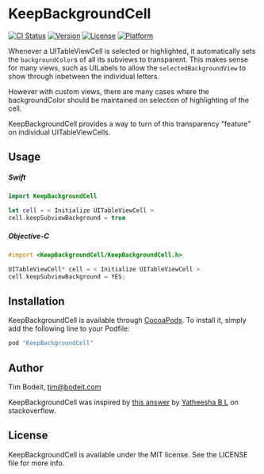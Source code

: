 # KeepBackgroundCell

[![CI Status](https://travis-ci.org/timbodeit/KeepBackgroundCell.svg)](https://travis-ci.org/timbodeit/KeepBackgroundCell)
[![Version](https://img.shields.io/cocoapods/v/KeepBackgroundCell.svg?style=flat)](http://cocoapods.org/pods/KeepBackgroundCell)
[![License](https://img.shields.io/cocoapods/l/KeepBackgroundCell.svg?style=flat)](http://cocoapods.org/pods/KeepBackgroundCell)
[![Platform](https://img.shields.io/cocoapods/p/KeepBackgroundCell.svg?style=flat)](http://cocoapods.org/pods/KeepBackgroundCell)

Whenever a UITableViewCell is selected or highlighted, it automatically sets the `backgroundColor`s of all its subviews to transparent.
This makes sense for many views, such as UILabels to allow the `selectedBackgroundView` to show through inbetween the individual letters.

However with custom views, there are many cases where the backgroundColor should be maintained on selection of highlighting of the cell.

KeepBackgroundCell provides a way to turn of this transparency "feature" on individual UITableViewCells.

## Usage

##### Swift

```swift
import KeepBackgroundCell

let cell = < Initialize UITableViewCell >
cell.keepSubviewBackground = true
```

##### Objective-C

```objective-c
#import <KeepBackgroundCell/KeepBackgroundCell.h>

UITableViewCell* cell = < Initialize UITableViewCell >
cell.keepSubviewBackground = YES;
```

## Installation

KeepBackgroundCell is available through [CocoaPods](http://cocoapods.org). To install
it, simply add the following line to your Podfile:

```ruby
pod "KeepBackgroundCell"
```

## Author

Tim Bodeit, tim@bodeit.com

KeepBackgroundCell was inspired by
[this answer](http://stackoverflow.com/a/27717607/1984384)
by
[Yatheesha B L](http://stackoverflow.com/users/2024072/yatheesha-b-l)
on stackoverflow.

## License

KeepBackgroundCell is available under the MIT license. See the LICENSE file for more info.
